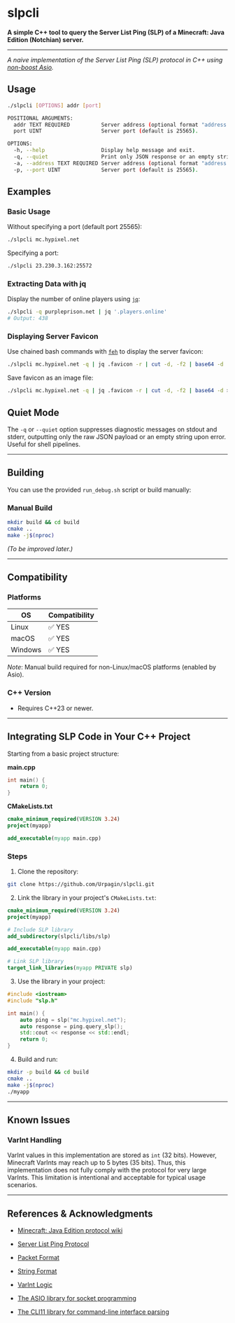 # slpcli

**A simple C++ tool to query the Server List Ping (SLP) of a Minecraft: Java Edition (Notchian) server.**

---

*A naive implementation of the Server List Ping (SLP) protocol in C++ using [non-boost Asio](https://think-async.com/Asio/).*

## Usage

```bash
./slpcli [OPTIONS] addr [port]

POSITIONAL ARGUMENTS:
  addr TEXT REQUIRED          Server address (optional format "address:port").
  port UINT                   Server port (default is 25565).

OPTIONS:
  -h, --help                  Display help message and exit.
  -q, --quiet                 Print only JSON response or an empty string if an error occurs.
  -a, --address TEXT REQUIRED Server address (optional format "address:port").
  -p, --port UINT             Server port (default is 25565).
```

## Examples

### Basic Usage

Without specifying a port (default port 25565):

```bash
./slpcli mc.hypixel.net
```

Specifying a port:

```bash
./slpcli 23.230.3.162:25572
```

### Extracting Data with jq

Display the number of online players using [`jq`](https://jqlang.org/):

```bash
./slpcli -q purpleprison.net | jq '.players.online'
# Output: 438
```

### Displaying Server Favicon

Use chained bash commands with [`feh`](https://github.com/derf/feh) to display the server favicon:

```bash
./slpcli mc.hypixel.net -q | jq .favicon -r | cut -d, -f2 | base64 -d | feh -
```

Save favicon as an image file:

```bash
./slpcli mc.hypixel.net -q | jq .favicon -r | cut -d, -f2 | base64 -d > favicon.png
```

## Quiet Mode

The `-q` or `--quiet` option suppresses diagnostic messages on stdout and stderr, outputting only the raw JSON payload or an empty string upon error. Useful for shell pipelines.

---

## Building

You can use the provided `run_debug.sh` script or build manually:

### Manual Build

```bash
mkdir build && cd build
cmake ..
make -j$(nproc)
```

*(To be improved later.)*

---

## Compatibility

### Platforms

| OS      | Compatibility |
| ------- | ------------- |
| Linux   | ✅ YES         |
| macOS   | ✅ YES         |
| Windows | ✅ YES         |

*Note*: Manual build required for non-Linux/macOS platforms (enabled by Asio).

### C++ Version

* Requires C++23 or newer.

---

## Integrating SLP Code in Your C++ Project

Starting from a basic project structure:

**main.cpp**

```cpp
int main() {
    return 0;
}
```

**CMakeLists.txt**

```cmake
cmake_minimum_required(VERSION 3.24)
project(myapp)

add_executable(myapp main.cpp)
```

### Steps

1. Clone the repository:

```bash
git clone https://github.com/Urpagin/slpcli.git
```

2. Link the library in your project's `CMakeLists.txt`:

```cmake
cmake_minimum_required(VERSION 3.24)
project(myapp)

# Include SLP library
add_subdirectory(slpcli/libs/slp)

add_executable(myapp main.cpp)

# Link SLP library
target_link_libraries(myapp PRIVATE slp)
```

3. Use the library in your project:

```cpp
#include <iostream>
#include "slp.h"

int main() {
    auto ping = slp("mc.hypixel.net");
    auto response = ping.query_slp();
    std::cout << response << std::endl;
    return 0;
}
```

4. Build and run:

```bash
mkdir -p build && cd build
cmake ..
make -j$(nproc)
./myapp
```

---

## Known Issues

### VarInt Handling

VarInt values in this implementation are stored as `int` (32 bits). However, Minecraft VarInts may reach up to 5 bytes (35 bits). Thus, this implementation does not fully comply with the protocol for very large VarInts. This limitation is intentional and acceptable for typical usage scenarios.

---

## References & Acknowledgments

* [Minecraft: Java Edition protocol wiki](https://minecraft.wiki/w/Java_Edition_protocol/)
* [Server List Ping Protocol](https://minecraft.wiki/w/Java_Edition_protocol/Server_List_Ping)
* [Packet Format](https://minecraft.wiki/w/Java_Edition_protocol/Packets)
* [String Format](https://minecraft.wiki/w/Java_Edition_protocol/Data_types#Type:String)
* [VarInt Logic](https://minecraft.wiki/w/Java_Edition_protocol/Packets#VarInt_and_VarLong)

* [The ASIO library for socket programming](https://think-async.com/Asio/)
* [The CLI11 library for command-line interface parsing](https://github.com/CLIUtils/CLI11)
